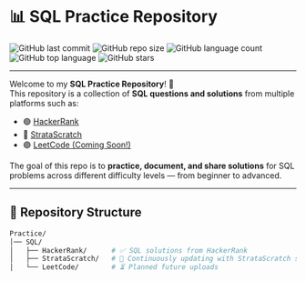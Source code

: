 # 📊 SQL Practice Repository  

![GitHub last commit](https://img.shields.io/github/last-commit/prabhatadvait/SQL_FULL_Prep?color=blue&style=for-the-badge)
![GitHub repo size](https://img.shields.io/github/repo-size/prabhatadvait/SQL_FULL_Prep?color=success&style=for-the-badge)
![GitHub language count](https://img.shields.io/github/languages/count/prabhatadvait/SQL_FULL_Prep?color=yellow&style=for-the-badge)
![GitHub top language](https://img.shields.io/github/languages/top/prabhatadvait/SQL_FULL_Prep?color=orange&style=for-the-badge)
![GitHub stars](https://img.shields.io/github/stars/prabhatadvait/SQL_FULL_Prep?style=for-the-badge)

---

Welcome to my **SQL Practice Repository**! 🚀  
This repository is a collection of **SQL questions and solutions** from multiple platforms such as:  

- 🟢 [HackerRank](https://www.hackerrank.com/domains/sql)  
- 🔵 [StrataScratch](https://www.stratascratch.com/)  
- 🟣 [LeetCode (Coming Soon!)](https://leetcode.com/problemset/database/)  

The goal of this repo is to **practice, document, and share solutions** for SQL problems across different difficulty levels — from beginner to advanced.  

---

## 📂 Repository Structure  

```bash
Practice/
│── SQL/
│   ├── HackerRank/      # ✅ SQL solutions from HackerRank
│   ├── StrataScratch/   # 🔄 Continuously updating with StrataScratch solutions
│   └── LeetCode/        # ⏳ Planned future uploads
